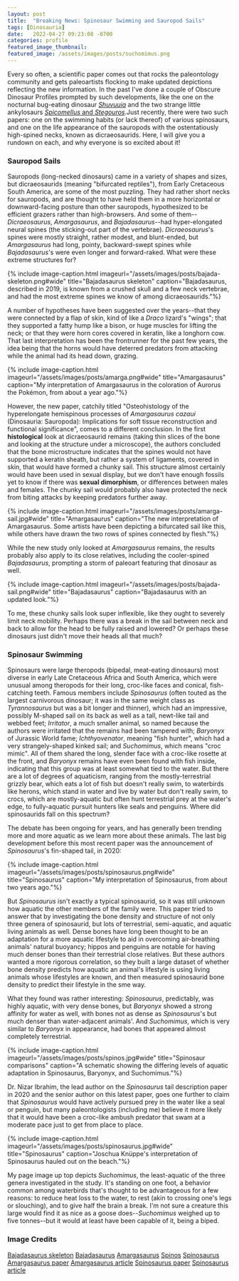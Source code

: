 ```yaml
---
layout: post
title:  "Breaking News: Spinosaur Swimming and Sauropod Sails"
tags: [Dinosauria]
date:   2022-04-27 09:23:08 -0700
categories: profile
featured_image_thumbnail:
featured_image: /assets/images/posts/suchomimus.png
---
```


Every so often, a scientific paper comes out that rocks the paleontology community and gets paleoartists flocking to make updated depictions reflecting the new information. In the past I've done a couple of Obscure Dinosaur Profiles prompted by such developments, like the one on the nocturnal bug-eating dinosaur [*Shuvuuia*](https://obscuredinosaurfacts.com/profile/2021/06/02/shuvuuia.html) and the two strange little ankylosaurs [*Spicomellus* and *Stegouros*](https://obscuredinosaurfacts.com/profile/2022/01/05/ankylosaurs.html).Just recently, there were two such papers: one on the swimming habits (or lack thereof) of various spinosaurs, and one on the life appearance of the sauropods with the ostentatiously high-spined necks, known as dicraeosaurids. Here, I will give you a rundown on each, and why everyone is so excited about it!

### Sauropod Sails
Sauropods (long-necked dinosaurs) came in a variety of shapes and sizes, but dicraeosaurids (meaning "bifurcated reptiles"), from Early Cretaceous South America, are some of the most puzzling. They had rather short necks for sauropods, and are thought to have held them in a more horizontal or downward-facing posture than other sauropods, hypothesized to be efficient grazers rather than high-browsers. And some of them--*Dicraeosaurus*, *Amargasaurus*, and *Bajadasaurus*--had hyper-elongated neural spines (the sticking-out part of the vertebrae). *Dicraeosaurus*'s spines were mostly straight, rather modest, and blunt-ended, but *Amargasaurus* had long, pointy, backward-swept spines while *Bajadasaurus*'s were even longer and forward-raked. What were these extreme structures for?

{% include image-caption.html imageurl="/assets/images/posts/bajada-skeleton.png#wide" title="Bajadasaurus skeleton" caption="Bajadasaurus, described in 2019, is known from a crushed skull and a few neck vertebrae, and had the most extreme spines we know of among dicraeosaurids."%}

A number of hypotheses have been suggested over the years--that they were connected by a flap of skin, kind of like a *Draco* lizard's "wings"; that they supported a fatty hump like a bison, or huge muscles for lifting the neck; or that they were horn cores covered in keratin, like a longhorn cow. That last interpretation has been the frontrunner for the past few years, the idea being that the horns would have deterred predators from attacking while the animal had its head down, grazing.

{% include image-caption.html imageurl="/assets/images/posts/amarga.png#wide" title="Amargasaurus" caption="My interpretation of Amargasaurus in the coloration of Aurorus the Pokémon, from about a year ago."%}

However, the new paper, catchily titled "Osteohistology of the hyperelongate hemispinous processes of *Amargasaurus cazaui* (Dinosauria: Sauropoda): Implications for soft tissue reconstruction and functional significance", comes to a different conclusion. In the first **histological** look at dicraeosaurid remains (taking thin slices of the bone and looking at the structure under a microscope), the authors concluded that the bone microstructure indicates that the spines would not have supported a keratin sheath, but rather a system of ligaments, covered in skin, that would have formed a chunky sail. This structure almost certainly would have been used in sexual display, but we don't have enough fossils yet to know if there was **sexual dimorphism**, or differences between males and females. The chunky sail would probably also have protected the neck from biting attacks by keeping predators further away.

{% include image-caption.html imageurl="/assets/images/posts/amarga-sail.jpg#wide" title="Amargasaurus" caption="The new interpretation of Amargasaurus. Some artists have been depicting a bifurcated sail like this, while others have drawn the two rows of spines connected by flesh."%}

While the new study only looked at *Amargasaurus* remains, the results probably also apply to its close relatives, including the cooler-spined *Bajadasaurus*, prompting a storm of paleoart featuring that dinosaur as well.

{% include image-caption.html imageurl="/assets/images/posts/bajada-sail.png#wide" title="Bajadasaurus" caption="Bajadasaurus with an updated look."%}

To me, these chunky sails look super inflexible, like they ought to severely limit neck mobility. Perhaps there was a break in the sail between neck and back to allow for the head to be fully raised and lowered? Or perhaps these dinosaurs just didn't move their heads all that much?

### Spinosaur Swimming
Spinosaurs were large theropods (bipedal, meat-eating dinosaurs) most diverse in early Late Cretaceous Africa and South America, which were unusual among theropods for their long, croc-like faces and conical, fish-catching teeth. Famous members include *Spinosaurus* (often touted as the largest carnivorous dinosaur; it was in the same weight class as *Tyrannosaurus* but was a bit longer and thinner), which had an impressive, possibly M-shaped sail on its back as well as a tall, newt-like tail and webbed feet; *Irritator*, a much smaller animal, so named because the authors were irritated that the remains had been tampered with; *Baryonyx* of Jurassic World fame; *Ichthyovenator*, meaning "fish hunter", which had a very strangely-shaped kinked sail; and *Suchomimus*, which means "croc mimic". All of them shared the long, slender face with a croc-like rosette at the front, and *Baryonyx* remains have even been found with fish inside, indicating that this group was at least somewhat tied to the water. But there are a lot of degrees of aquaticism, ranging from the mostly-terrestrial grizzly bear, which eats a lot of fish but doesn't really swim, to waterbirds like herons, which stand in water and live by water but don't really swim, to crocs, which are mostly-aquatic but often hunt terrestrial prey at the water's edge, to fully-aquatic pursuit hunters like seals and penguins. Where did spinosaurids fall on this spectrum?

The debate has been ongoing for years, and has generally been trending more and more aquatic as we learn more about these animals. The last big development before this most recent paper was the announcement of *Spinosaurus*'s fin-shaped tail, in 2020:

{% include image-caption.html imageurl="/assets/images/posts/spinosaurus.png#wide" title="Spinosaurus" caption="My interpretation of Spinosaurus, from about two years ago."%}

But *Spinosaurus* isn't exactly a typical spinosaurid, so it was still unknown how aquatic the other members of the family were. This paper tried to answer that by investigating the bone density and structure of not only three genera of spinosaurid, but lots of terrestrial, semi-aquatic, and aquatic living animals as well. Dense bones have long been thought to be an adaptation for a more aquatic lifestyle to aid in overcoming air-breathing animals' natural buoyancy; hippos and penguins are notable for having much denser bones than their terrestrial close relatives. But these authors wanted a more rigorous correlation, so they built a large dataset of whether bone density predicts how aquatic an animal's lifestyle is using living animals whose lifestyles are known, and then measured spinosaurid bone density to predict their lifestyle in the sme way.

What they found was rather interesting: *Spinosaurus*, predictably, was highly aquatic, with very dense bones, but *Baryonyx* showed a strong affinity for water as well, with bones not as dense as *Spinosaurus*'s but much denser than water-adjacent animals'. And *Suchomimus*, which is very similar to *Baryonyx* in appearance, had bones that appeared almost completely terrestrial.

{% include image-caption.html imageurl="/assets/images/posts/spinos.jpg#wide" title="Spinosaur comparisons" caption="A schematic showing the differing levels of aquatic adaptation in Spinosaurus, Baryonyx, and Suchomimus."%}

Dr. Nizar Ibrahim, the lead author on the *Spinosaurus* tail description paper in 2020 and the senior author on this latest paper, goes one further to claim that *Spinosaurus* would have actively pursued prey in the water like a seal or penguin, but many paleontologists (including me) believe it more likely that it would have been a croc-like ambush predator that swam at a moderate pace just to get from place to place.

{% include image-caption.html imageurl="/assets/images/posts/spinosaurus.jpg#wide" title="Spinosaurus" caption="Joschua Knüppe's interpretation of Spinosaurus hauled out on the beach."%}

My page image up top depicts *Suchomimus*, the least-aquatic of the three genera investigated in the study. It's standing on one foot, a behavior common among waterbirds that's thought to be advantageous for a few reasons: to reduce heat loss to the water, to rest (akin to crossing one's legs or slouching), and to give half the brain a break. I'm not sure a creature this large would find it as nice as a goose does--*Suchomimus* weighed up to five tonnes--but it would at least have been capable of it, being a biped.

### Image Credits

[Bajadasaurus skeleton](https://cdn.theatlantic.com/thumbor/GJDBM5kP1N8o-vCVAS-TK4asph8=/504x0:6993x4867/1200x900/media/img/mt/2019/02/GettyImages_1093782856/original.jpg)
[Bajadasaurus](https://www.deviantart.com/gabuded/art/Bajadasaurus-912357904)
[Amargasaurus](https://www.deviantart.com/hinskiemaslo/art/Amargasaurus-911461428)
[Spinos](https://www.deviantart.com/emilystepp/art/Spinosaurid-Study-911119225)
[Spinosaurus](https://www.deviantart.com/hyrotrioskjan/art/The-new-Spinosaurus-840269161)
[Amargasaurus paper](https://onlinelibrary.wiley.com/doi/10.1111/joa.13659)
[Amargasaurus article](https://paleonerdish.wordpress.com/2022/04/02/reimagining-amargasaurus/)
[Spinosaurus paper](https://www.nature.com/articles/s41586-022-04528-0)
[Spinosaurus article](https://www.sciencedaily.com/releases/2022/03/220323125107.htm)
